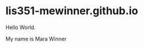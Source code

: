 # lis351-mewinner.github.io
<!DOCTYPE html>
<html>
<head>
<title>Page Title</title>
</head>
<body>

<p>Hello World.</p>

</body>
</html>
<p>My name is Mara Winner</p>
